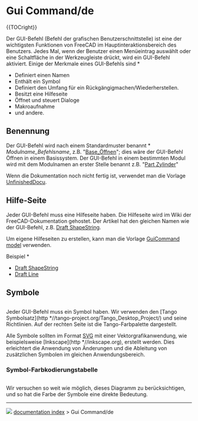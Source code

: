 # Gui Command/de
{{TOCright}}

Der GUI-Befehl (Befehl der grafischen Benutzerschnittstelle) ist eine der wichtigsten Funktionen von FreeCAD im Hauptinteraktionsbereich des Benutzers. Jedes Mal, wenn der Benutzer einen Menüeintrag auswählt oder eine Schaltfläche in der Werkzeugleiste drückt, wird ein GUI-Befehl aktiviert. Einige der Merkmale eines GUI-Befehls sind   *

-   Definiert einen Namen
-   Enthält ein Symbol
-   Definiert den Umfang für ein Rückgängigmachen/Wiederherstellen.
-   Besitzt eine Hilfeseite
-   Öffnet und steuert Dialoge
-   Makroaufnahme
-   und andere.

## Benennung

Der GUI-Befehl wird nach einem Standardmuster benannt   * *Modulname_Befehlsname*, z.B. \"[Base_Öffnen](Base_Open/de.md)\"; dies wäre der GUI-Befehl Öffnen in einem Basissystem. Der GUI-Befehl in einem bestimmten Modul wird mit dem Modulnamen an erster Stelle benannt z.B. \"[Part Zylinder](Part_Cylinder/de.md)\"

Wenn die Dokumentation noch nicht fertig ist, verwendet man die Vorlage [UnfinishedDocu](Template_UnfinishedDocu.md).

## Hilfe-Seite 

Jeder GUI-Befehl muss eine Hilfeseite haben. Die Hilfeseite wird im Wiki der FreeCAD-Dokumentation gehostet. Der Artikel hat den gleichen Namen wie der GUI-Befehl, z.B. [Draft ShapeString](Draft_ShapeString.md).

Um eigene Hilfeseiten zu erstellen, kann man die Vorlage [GuiCommand model](GuiCommand_model.md) verwenden.

Beispiel   *

-   [Draft ShapeString](Draft_ShapeString.md)
-   [Draft Line](Draft_Line.md)

## Symbole

<img alt="" src=images/Tango-Palette.png  style="width   *400px;">

Jeder GUI-Befehl muss ein Symbol haben. Wir verwenden den [Tango Symbolsatz](http   *//tango-project.org/Tango_Desktop_Project/) und seine Richtlinien. Auf der rechten Seite ist die Tango-Farbpalette dargestellt.

Alle Symbole sollten im Format [SVG](SVG/de.md) mit einer Vektorgrafikanwendung, wie beispielsweise [Inkscape](http   *//inkscape.org), erstellt werden. Dies erleichtert die Anwendung von Änderungen und die Ableitung von zusätzlichen Symbolen im gleichen Anwendungsbereich.

### Symbol-Farbkodierungstabelle 

<img alt="" src=images/Colorchart.png  style="width   *200px;">

Wir versuchen so weit wie möglich, dieses Diagramm zu berücksichtigen, und so hat die Farbe der Symbole eine direkte Bedeutung.



---
![](images/Right_arrow.png) [documentation index](../README.md) > Gui Command/de
